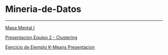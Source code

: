 # Mineria-de-Datos

------------------------

[Mapa Mental I](https://github.com/carladelagarzaf/Mineria-de-Datos/blob/master/MapaMental_1_1729734.pdf)

[Presentacion Equipo 2 - Clustering](https://github.com/carladelagarzaf/Mineria-de-Datos/blob/master/Presentacion_Clustering_Equipo2.pdf)

[Ejercicio de Ejemplo K-Means Presentacion](https://github.com/carladelagarzaf/Mineria-de-Datos/blob/master/ejemplo_kmeans_equipo2.ipynb)
